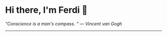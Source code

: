 <h1>Hi there, I'm Ferdi 👋</h1>

<p><em>
  "Conscience is a man's compass. " — Vincent van Gogh
</em></p>

---
